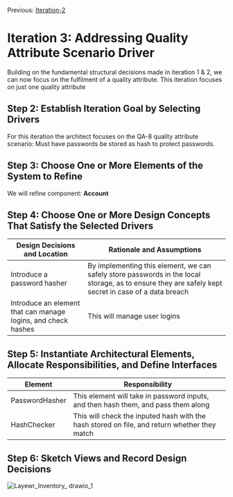 Previous: [Iteration-2](https://github.com/icekoda/SD-FinalProject/blob/main/Deliverable-3/Iteration-2.md)

# Iteration 3: Addressing  Quality Attribute Scenario Driver
Building on the fundamental structural decisions made in iteration 1 & 2, we can now focus on the fulfilment of a quality attribute. This iteration focuses on just one quality attribute

## Step 2: Establish Iteration Goal by Selecting Drivers 
For this iteration the architect focuses on the QA-8 quality attribute scenario:
Must have passwords be stored as hash to protect passwords.

## Step 3: Choose One or More Elements of the System to Refine
We will refine component:
**Account**

## Step 4: Choose One or More Design Concepts That Satisfy the Selected Drivers 
| Design Decisions and Location   | Rationale and Assumptions |
| -----------                     |               ----------- |
|Introduce a password hasher | By implementing this element, we can safely store passwords in the local storage, as to ensure they are safely kept secret in case of a data breach|
|Introduce an element that can manage logins, and check hashes| This will manage user logins |

## Step 5: Instantiate Architectural Elements, Allocate Responsibilities, and Define Interfaces
| Element                         | Responsibility             |
| -----------                     |               ----------- |
| PasswordHasher                  | This element will take in password inputs, and then hash them, and pass them along|
| HashChecker                  | This will check the inputed hash with the hash stored on file, and return whether they match|

## Step 6: Sketch Views and Record Design Decisions 
![Layewr_Inventory_ drawio_1](https://user-images.githubusercontent.com/73712369/144965391-6019ed2f-0996-4a67-88f6-c34d0a595f62.png)
